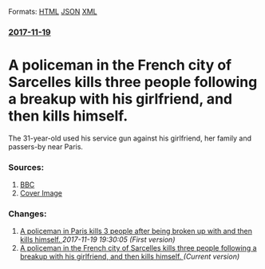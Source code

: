 
Formats: [HTML](/news/2017/11/19/a-policeman-in-the-french-city-of-sarcelles-kills-three-people-following-a-breakup-with-his-girlfriend-and-then-kills-himself.html)  [JSON](/news/2017/11/19/a-policeman-in-the-french-city-of-sarcelles-kills-three-people-following-a-breakup-with-his-girlfriend-and-then-kills-himself.json)  [XML](/news/2017/11/19/a-policeman-in-the-french-city-of-sarcelles-kills-three-people-following-a-breakup-with-his-girlfriend-and-then-kills-himself.xml)  

### [2017-11-19](/news/2017/11/19/index.md)

# A policeman in the French city of Sarcelles kills three people following a breakup with his girlfriend, and then kills himself. 

The 31-year-old used his service gun against his girlfriend, her family and passers-by near Paris.


### Sources:

1. [BBC](http://www.bbc.com/news/world-europe-42044592)
1. [Cover Image](https://ichef.bbci.co.uk/news/1024/cpsprodpb/5CDB/production/_98817732_mediaitem98817729.jpg)

### Changes:

1. [A policeman in Paris kills 3 people after being broken up with and then kills himself. ](/news/2017/11/19/a-policeman-in-paris-kills-3-people-after-being-broken-up-with-and-then-kills-himself.md) _2017-11-19 19:30:05 (First version)_
1. [A policeman in the French city of Sarcelles kills three people following a breakup with his girlfriend, and then kills himself. ](/news/2017/11/19/a-policeman-in-the-french-city-of-sarcelles-kills-three-people-following-a-breakup-with-his-girlfriend-and-then-kills-himself.md) _(Current version)_
